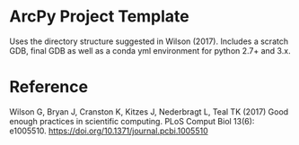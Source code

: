 # ArcPy Project Template

Uses the directory structure suggested in Wilson (2017). Includes a scratch GDB, final GDB as well as a conda yml environment for python 2.7+ and 3.x.

# Reference

Wilson G, Bryan J, Cranston K, Kitzes J, Nederbragt L, Teal TK (2017) Good enough practices in scientific computing. PLoS Comput Biol 13(6): e1005510. https://doi.org/10.1371/journal.pcbi.1005510
